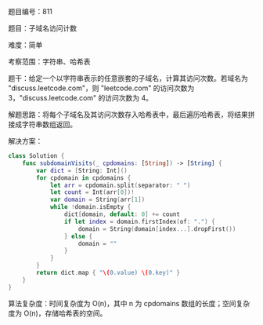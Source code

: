 题目编号：811

题目：子域名访问计数

难度：简单

考察范围：字符串、哈希表

题干：给定一个以字符串表示的任意嵌套的子域名，计算其访问次数。若域名为 "discuss.leetcode.com"，则 "leetcode.com" 的访问次数为 3，"discuss.leetcode.com" 的访问次数为 4。

解题思路：将每个子域名及其访问次数存入哈希表中，最后遍历哈希表，将结果拼接成字符串数组返回。

解决方案：

```swift
class Solution {
    func subdomainVisits(_ cpdomains: [String]) -> [String] {
        var dict = [String: Int]()
        for cpdomain in cpdomains {
            let arr = cpdomain.split(separator: " ")
            let count = Int(arr[0])!
            var domain = String(arr[1])
            while !domain.isEmpty {
                dict[domain, default: 0] += count
                if let index = domain.firstIndex(of: ".") {
                    domain = String(domain[index...].dropFirst())
                } else {
                    domain = ""
                }
            }
        }
        return dict.map { "\(0.value) \(0.key)" }
    }
}
```

算法复杂度：时间复杂度为 O(n)，其中 n 为 cpdomains 数组的长度；空间复杂度为 O(n)，存储哈希表的空间。